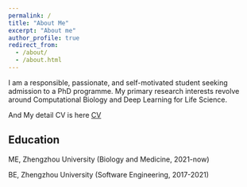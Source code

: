 ```yaml
---
permalink: /
title: "About Me"
excerpt: "About me"
author_profile: true
redirect_from: 
  - /about/
  - /about.html
---
```


I am a responsible, passionate, and self-motivated student seeking admission to a PhD programme. My primary research interests revolve around Computational Biology and Deep Learning for Life Science.


And My detail CV is here [CV](./../files/CV_PHD_WeidongWu_24Fall.pdf)

## Education

ME, Zhengzhou University (Biology and Medicine, 2021-now)

BE, Zhengzhou University (Software Engineering, 2017-2021)

